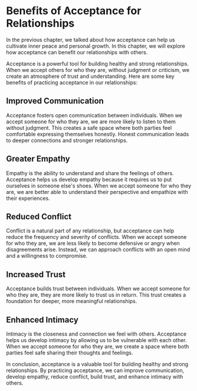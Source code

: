 # Benefits of Acceptance for Relationships

In the previous chapter, we talked about how acceptance can help us cultivate inner peace and personal growth. In this chapter, we will explore how acceptance can benefit our relationships with others.

Acceptance is a powerful tool for building healthy and strong relationships. When we accept others for who they are, without judgment or criticism, we create an atmosphere of trust and understanding. Here are some key benefits of practicing acceptance in our relationships:

Improved Communication
----------------------

Acceptance fosters open communication between individuals. When we accept someone for who they are, we are more likely to listen to them without judgment. This creates a safe space where both parties feel comfortable expressing themselves honestly. Honest communication leads to deeper connections and stronger relationships.

Greater Empathy
---------------

Empathy is the ability to understand and share the feelings of others. Acceptance helps us develop empathy because it requires us to put ourselves in someone else's shoes. When we accept someone for who they are, we are better able to understand their perspective and empathize with their experiences.

Reduced Conflict
----------------

Conflict is a natural part of any relationship, but acceptance can help reduce the frequency and severity of conflicts. When we accept someone for who they are, we are less likely to become defensive or angry when disagreements arise. Instead, we can approach conflicts with an open mind and a willingness to compromise.

Increased Trust
---------------

Acceptance builds trust between individuals. When we accept someone for who they are, they are more likely to trust us in return. This trust creates a foundation for deeper, more meaningful relationships.

Enhanced Intimacy
-----------------

Intimacy is the closeness and connection we feel with others. Acceptance helps us develop intimacy by allowing us to be vulnerable with each other. When we accept someone for who they are, we create a space where both parties feel safe sharing their thoughts and feelings.

In conclusion, acceptance is a valuable tool for building healthy and strong relationships. By practicing acceptance, we can improve communication, develop empathy, reduce conflict, build trust, and enhance intimacy with others.
